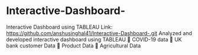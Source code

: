 # Interactive-Dashboard-
Interactive Dashboard using TABLEAU
Link: https://github.com/anshusinghal41/Interactive-Dashboard-.git
Analyzed and developed interactive dashboard using TABLEAU
	COVID-19 data
	UK bank customer Data
	Product Data
	Agricultural Data
